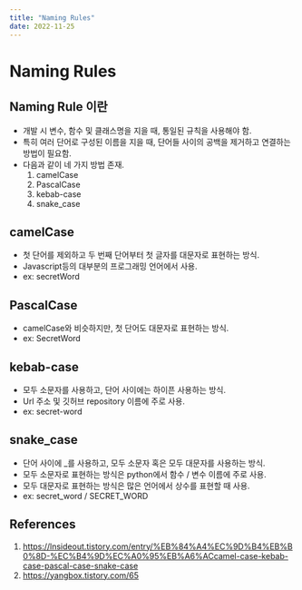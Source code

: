 ```yaml
---
title: "Naming Rules"
date: 2022-11-25
---
```


# Naming Rules

## Naming Rule 이란

- 개발 시 변수, 함수 및 클래스명을 지을 때, 통일된 규칙을 사용해야 함.
- 특히 여러 단어로 구성된 이름을 지을 때, 단어들 사이의 공백을 제거하고 연결하는 방법이 필요함.
- 다음과 같이 네 가지 방법 존재.
  1. camelCase
  2. PascalCase
  3. kebab-case
  4. snake_case

## camelCase

- 첫 단어를 제외하고 두 번째 단어부터 첫 글자를 대문자로 표현하는 방식.
- Javascript등의 대부분의 프로그래밍 언어에서 사용.
- ex: secretWord

## PascalCase

- camelCase와 비슷하지만, 첫 단어도 대문자로 표현하는 방식.
- ex: SecretWord

## kebab-case

- 모두 소문자를 사용하고, 단어 사이에는 하이픈 사용하는 방식.
- Url 주소 및 깃허브 repository 이름에 주로 사용.
- ex: secret-word

## snake_case

- 단어 사이에 \_를 사용하고, 모두 소문자 혹은 모두 대문자를 사용하는 방식.
- 모두 소문자로 표현하는 방식은 python에서 함수 / 변수 이름에 주로 사용.
- 모두 대문자로 표현하는 방식은 많은 언어에서 상수를 표현할 때 사용.
- ex: secret_word / SECRET_WORD

## References

1. https://lnsideout.tistory.com/entry/%EB%84%A4%EC%9D%B4%EB%B0%8D-%EC%B4%9D%EC%A0%95%EB%A6%ACcamel-case-kebab-case-pascal-case-snake-case
2. https://yangbox.tistory.com/65
